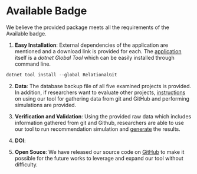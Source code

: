# Available Badge

We believe the provided package meets all the requirements of the Available badge.

1. **Easy Installation**: External dependencies of the application are mentioned and a download link is provided for each. The [application](https://www.nuget.org/packages/RelationalGit/) itself is a _dotnet Global Tool_ which can be easily installed through command line.

```powershell
dotnet tool install --global RelationalGit
```

2. **Data**: The database backup file of all five examined projects is provided. In addition, if researchers want to evaluate other projects, [instructions](https://github.com/CESEL/RelationalGit) on using our tool for gathering data from git and GitHub and performing simulations are provided. 


3. **Verification and Validation**: Using the provided raw data which includes information gathered from git and Github, researchers are able to use our tool to run recommendation simulation and [generate](https://github.com/CESEL/RelationalGit/tree/master/ReplicationPackage) the results. 

4. **DOI**: 

5. **Open Souce**: We have released our source code on [GitHub](https://github.com/CESEL/RelationalGit) to make it possible for the future works to leverage and expand our tool without difficulty.
